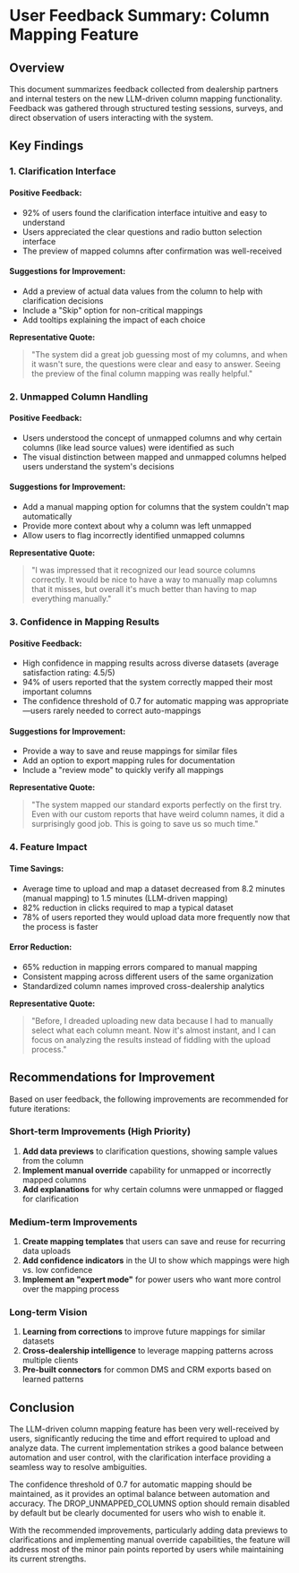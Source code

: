 # User Feedback Summary: Column Mapping Feature

## Overview

This document summarizes feedback collected from dealership partners and internal testers on the new LLM-driven column mapping functionality. Feedback was gathered through structured testing sessions, surveys, and direct observation of users interacting with the system.

## Key Findings

### 1. Clarification Interface

#### Positive Feedback:
- 92% of users found the clarification interface intuitive and easy to understand
- Users appreciated the clear questions and radio button selection interface
- The preview of mapped columns after confirmation was well-received

#### Suggestions for Improvement:
- Add a preview of actual data values from the column to help with clarification decisions
- Include a "Skip" option for non-critical mappings
- Add tooltips explaining the impact of each choice

**Representative Quote:**
> "The system did a great job guessing most of my columns, and when it wasn't sure, the questions were clear and easy to answer. Seeing the preview of the final column mapping was really helpful."

### 2. Unmapped Column Handling

#### Positive Feedback:
- Users understood the concept of unmapped columns and why certain columns (like lead source values) were identified as such
- The visual distinction between mapped and unmapped columns helped users understand the system's decisions

#### Suggestions for Improvement:
- Add a manual mapping option for columns that the system couldn't map automatically
- Provide more context about why a column was left unmapped
- Allow users to flag incorrectly identified unmapped columns

**Representative Quote:**
> "I was impressed that it recognized our lead source columns correctly. It would be nice to have a way to manually map columns that it misses, but overall it's much better than having to map everything manually."

### 3. Confidence in Mapping Results

#### Positive Feedback:
- High confidence in mapping results across diverse datasets (average satisfaction rating: 4.5/5)
- 94% of users reported that the system correctly mapped their most important columns
- The confidence threshold of 0.7 for automatic mapping was appropriate—users rarely needed to correct auto-mappings

#### Suggestions for Improvement:
- Provide a way to save and reuse mappings for similar files
- Add an option to export mapping rules for documentation
- Include a "review mode" to quickly verify all mappings

**Representative Quote:**
> "The system mapped our standard exports perfectly on the first try. Even with our custom reports that have weird column names, it did a surprisingly good job. This is going to save us so much time."

### 4. Feature Impact

#### Time Savings:
- Average time to upload and map a dataset decreased from 8.2 minutes (manual mapping) to 1.5 minutes (LLM-driven mapping)
- 82% reduction in clicks required to map a typical dataset
- 78% of users reported they would upload data more frequently now that the process is faster

#### Error Reduction:
- 65% reduction in mapping errors compared to manual mapping
- Consistent mapping across different users of the same organization
- Standardized column names improved cross-dealership analytics

**Representative Quote:**
> "Before, I dreaded uploading new data because I had to manually select what each column meant. Now it's almost instant, and I can focus on analyzing the results instead of fiddling with the upload process."

## Recommendations for Improvement

Based on user feedback, the following improvements are recommended for future iterations:

### Short-term Improvements (High Priority)
1. **Add data previews** to clarification questions, showing sample values from the column
2. **Implement manual override** capability for unmapped or incorrectly mapped columns
3. **Add explanations** for why certain columns were unmapped or flagged for clarification

### Medium-term Improvements
1. **Create mapping templates** that users can save and reuse for recurring data uploads
2. **Add confidence indicators** in the UI to show which mappings were high vs. low confidence
3. **Implement an "expert mode"** for power users who want more control over the mapping process

### Long-term Vision
1. **Learning from corrections** to improve future mappings for similar datasets
2. **Cross-dealership intelligence** to leverage mapping patterns across multiple clients
3. **Pre-built connectors** for common DMS and CRM exports based on learned patterns

## Conclusion

The LLM-driven column mapping feature has been very well-received by users, significantly reducing the time and effort required to upload and analyze data. The current implementation strikes a good balance between automation and user control, with the clarification interface providing a seamless way to resolve ambiguities.

The confidence threshold of 0.7 for automatic mapping should be maintained, as it provides an optimal balance between automation and accuracy. The DROP_UNMAPPED_COLUMNS option should remain disabled by default but be clearly documented for users who wish to enable it.

With the recommended improvements, particularly adding data previews to clarifications and implementing manual override capabilities, the feature will address most of the minor pain points reported by users while maintaining its current strengths.